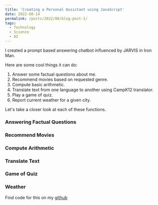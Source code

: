 ```yaml
---
title: 'Creating a Personal Assistant using JavaScript'
date: 2022-08-14
permalink: /posts/2022/08/blog-post-1/
tags:
  - Technology
  - Science
  - AI
---
```


I created a prompt based answering chatbot influenced by JARVIS in Iron Man. 

Here are some cool things it can do:

1. Answer some factual questions about me.
2. Recommend movies based on requested genre.
3. Compute basic arithmetic.
4. Translate text from one language to another using CampK12 translator.
5. Play a game of quiz.
6. Report current weather for a given city.


Let's take a closer look at each of these functions.

### Answering Factual Questions

### Recommend Movies

### Compute Arithmetic

### Translate Text

### Game of Quiz

### Weather

Find code for this on my [github](https://github.com/rjonnavittula/javascript-jarvis)